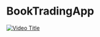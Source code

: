 # BookTradingApp

[![Video Title](https://img.youtube.com/vi/DkCezKi9jGo/0.jpg)](https://www.youtube.com/watch?v=DkCezKi9jGo)
